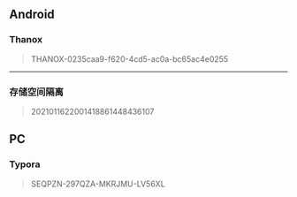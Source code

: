 ## Android

### Thanox

> THANOX-0235caa9-f620-4cd5-ac0a-bc65ac4e0255

---

### 存储空间隔离

> 2021011622001418861448436107

## PC

### Typora

> SEQPZN-297QZA-MKRJMU-LV56XL